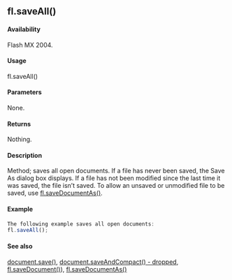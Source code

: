 ## fl.saveAll()

#### Availability

Flash MX 2004.

#### Usage

fl.saveAll()

#### Parameters

None.

#### Returns

Nothing.

#### Description

Method; saves all open documents.
If a file has never been saved, the Save As dialog box displays. If a file has not been modified since the last time it was saved, the file isn’t saved. To allow an unsaved or unmodified file to be saved, use [fl.saveDocumentAs()](#!wielmic/developers-animatesdk-docs/test/flash_object_(fl)/fl65.md).

#### Example

```javascript
The following example saves all open documents:
fl.saveAll();

```
#### See also

[document.save()](#!wielmic/developers-animatesdk-docs/test/Document_object/docum370.md), [document.saveAndCompact() - dropped](#!wielmic/developers-animatesdk-docs/test/Document_object/docum380.md), [fl.saveDocument()](#!wielmic/developers-animatesdk-docs/test/flash_object_(fl)/fl64.md)), [fl.saveDocumentAs()](#!wielmic/developers-animatesdk-docs/test/flash_object_(fl)/fl65.md)

<span id="fl.saveDocument()" class="anchor"></span>
